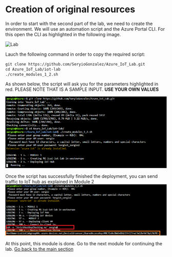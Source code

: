 # Creation of original resources
In order to start with the second part of the lab, we need to create the environment. We will use an automation script and the Azure Portal CLI. For this open the CLI as highlighted in the following image.

![Lab](../images/summary-1.PNG "Summary")

Lauch the following command in order to copy the required script:

```
git clone https://github.com/SeryioGonzalez/Azure_IoT_Lab.git
cd Azure_IoT_Lab/iot-lab
./create_modules_1_2.sh
```
As shown below, the script will ask you for the parameters highlighted in red. PLEASE NOTE THAT IS A SAMPLE INPUT. **USE YOUR OWN VALUES**

![Lab](../images/summary-5.PNG "Summary")

Once the script has successfully finished the deployment, you can send traffic to IoT hub as explained in Module 2
![Lab](../images/summary-6.PNG "Summary")

At this point, this module is done. Go to the next module for continuing the lab.
[Go back to the main section](../README.md )
